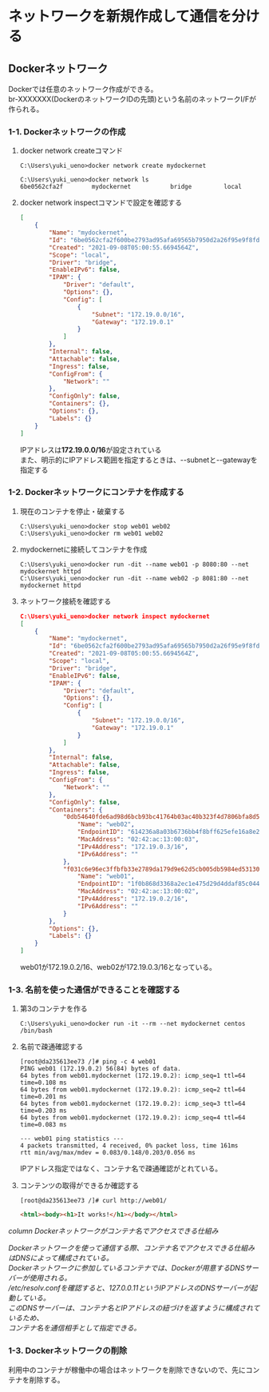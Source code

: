 # ネットワークを新規作成して通信を分ける
## Dockerネットワーク
Dockerでは任意のネットワーク作成ができる。  
br-XXXXXXX(DockerのネットワークIDの先頭)という名前のネットワークI/Fが作られる。

### 1-1. Dockerネットワークの作成
1. docker network createコマンド
    ```docker 
    C:\Users\yuki_ueno>docker network create mydockernet

    C:\Users\yuki_ueno>docker network ls
    6be0562cfa2f        mydockernet           bridge         local
    ```

2. docker network inspectコマンドで設定を確認する
    ```json
    [
        {
            "Name": "mydockernet",
            "Id": "6be0562cfa2f600be2793ad95afa69565b7950d2a26f95e9f8fd5697acdad209",
            "Created": "2021-09-08T05:00:55.6694564Z",
            "Scope": "local",
            "Driver": "bridge",
            "EnableIPv6": false,
            "IPAM": {
                "Driver": "default",
                "Options": {},
                "Config": [
                    {
                        "Subnet": "172.19.0.0/16",
                        "Gateway": "172.19.0.1"
                    }
                ]
            },
            "Internal": false,
            "Attachable": false,
            "Ingress": false,
            "ConfigFrom": {
                "Network": ""
            },
            "ConfigOnly": false,
            "Containers": {},
            "Options": {},
            "Labels": {}
        }
    ]
    ```
    IPアドレスは**172.19.0.0/16**が設定されている  
    また、明示的にIPアドレス範囲を指定するときは、--subnetと--gatewayを指定する

### 1-2. Dockerネットワークにコンテナを作成する
1. 現在のコンテナを停止・破棄する
    ```docker
    C:\Users\yuki_ueno>docker stop web01 web02
    C:\Users\yuki_ueno>docker rm web01 web02
    ```

2. mydockernetに接続してコンテナを作成
    ```docker
    C:\Users\yuki_ueno>docker run -dit --name web01 -p 8080:80 --net mydockernet httpd
    C:\Users\yuki_ueno>docker run -dit --name web02 -p 8081:80 --net mydockernet httpd
    ```

3. ネットワーク接続を確認する
    ```json
    C:\Users\yuki_ueno>docker network inspect mydockernet
    [
        {
            "Name": "mydockernet",
            "Id": "6be0562cfa2f600be2793ad95afa69565b7950d2a26f95e9f8fd5697acdad209",
            "Created": "2021-09-08T05:00:55.6694564Z",
            "Scope": "local",
            "Driver": "bridge",
            "EnableIPv6": false,
            "IPAM": {
                "Driver": "default",
                "Options": {},
                "Config": [
                    {
                        "Subnet": "172.19.0.0/16",
                        "Gateway": "172.19.0.1"
                    }
                ]
            },
            "Internal": false,
            "Attachable": false,
            "Ingress": false,
            "ConfigFrom": {
                "Network": ""
            },
            "ConfigOnly": false,
            "Containers": {
                "0db54640fde6ad98d6bcb93bc41764b03ac40b323f4d7806bfa8d54ec3a72648": {
                    "Name": "web02",
                    "EndpointID": "614236a8a03b6736bb4f8bff625efe16a8e297ca5bf35c481a2b2efc01f885b5",
                    "MacAddress": "02:42:ac:13:00:03",
                    "IPv4Address": "172.19.0.3/16",
                    "IPv6Address": ""
                },
                "f031c6e96ec3ffbfb33e2789da179d9e62d5cb005db5984ed53130a0c4d4dc86": {
                    "Name": "web01",
                    "EndpointID": "1f0b868d3368a2ec1e475d29d4ddaf85c0445723720735deebcd240c726fd81c",
                    "MacAddress": "02:42:ac:13:00:02",
                    "IPv4Address": "172.19.0.2/16",
                    "IPv6Address": ""
                }
            },
            "Options": {},
            "Labels": {}
        }
    ]
    ```
    web01が172.19.0.2/16、web02が172.19.0.3/16となっている。

### 1-3. 名前を使った通信ができることを確認する
1. 第3のコンテナを作る
    ```docker
    C:\Users\yuki_ueno>docker run -it --rm --net mydockernet centos /bin/bash
    ```

2. 名前で疎通確認する
    ```docker
    [root@da235613ee73 /]# ping -c 4 web01
    PING web01 (172.19.0.2) 56(84) bytes of data.
    64 bytes from web01.mydockernet (172.19.0.2): icmp_seq=1 ttl=64 time=0.108 ms
    64 bytes from web01.mydockernet (172.19.0.2): icmp_seq=2 ttl=64 time=0.201 ms
    64 bytes from web01.mydockernet (172.19.0.2): icmp_seq=3 ttl=64 time=0.203 ms
    64 bytes from web01.mydockernet (172.19.0.2): icmp_seq=4 ttl=64 time=0.083 ms

    --- web01 ping statistics ---
    4 packets transmitted, 4 received, 0% packet loss, time 161ms
    rtt min/avg/max/mdev = 0.083/0.148/0.203/0.056 ms
    ```

    IPアドレス指定ではなく、コンテナ名で疎通確認がとれている。

3. コンテンツの取得ができるか確認する
    ```docker
    [root@da235613ee73 /]# curl http://web01/
    ```
    ```html
    <html><body><h1>It works!</h1></body></html>
    ```

*column Dockerネットワークがコンテナ名でアクセスできる仕組み*

*Dockerネットワークを使って通信する際、コンテナ名でアクセスできる仕組みはDNSによって構成されている。  
Dockerネットワークに参加しているコンテナでは、Dockerが用意するDNSサーバーが使用される。  
/etc/resolv.confを確認すると、127.0.0.11というIPアドレスのDNSサーバーが起動している。  
このDNSサーバーは、コンテナ名とIPアドレスの紐づけを返すように構成されているため、  
コンテナ名を通信相手として指定できる。*

### 1-3. Dockerネットワークの削除
利用中のコンテナが稼働中の場合はネットワークを削除できないので、先にコンテナを削除する。
